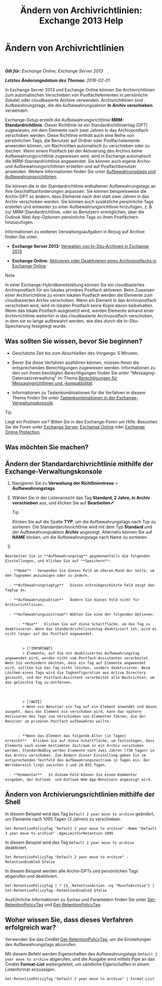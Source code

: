 ﻿---
title: 'Ändern von Archivrichtlinien: Exchange 2013 Help'
TOCTitle: Ändern von Archivrichtlinien
ms:assetid: 1e3002c2-801a-43ea-ae00-52ab34d76b9c
ms:mtpsurl: https://technet.microsoft.com/de-de/library/Hh529919(v=EXCHG.150)
ms:contentKeyID: 50475182
ms.date: 04/24/2018
mtps_version: v=EXCHG.150
ms.translationtype: HT
---

# Ändern von Archivrichtlinien

 

_**Gilt für:** Exchange Online, Exchange Server 2013_

_**Letztes Änderungsdatum des Themas:** 2016-02-01_

In Exchange Server 2013 und Exchange Online können Sie Archivrichtlinien zum automatischen Verschieben von Postfachelementen in persönliche (lokale) oder cloudbasierte Archive verwenden. Archivrichtlinien sind Aufbewahrungstags, die die Aufbewahrungsaktion **In Archiv verschieben** verwenden.

Exchange-Setup erstellt die Aufbewahrungsrichtlinie **MRM-Standardrichtlinie**. Dieser Richtlinie ist ein Standardrichtlinientag (DPT) zugewiesen, mit dem Elemente nach zwei Jahren in das Archivpostfach verschoben werden. Diese Richtlinie enthält auch eine Reihe von persönlichen Tags, die Benutzer auf Ordner oder Postfachelemente anwenden können, um Nachrichten automatisch zu verschieben oder zu löschen. Wenn einem Postfach bei der Aktivierung des Archivs keine Aufbewahrungsrichtlinie zugewiesen wird, wird in Exchange automatisch die MRM-Standardrichtlinie angewendet. Sie können auch eigene Archiv- und Aufbewahrungsrichtlinien erstellen und auf Postfachbenutzer anwenden. Weitere Informationen finden Sie unter [Aufbewahrungstags und Aufbewahrungsrichtlinien](retention-tags-and-retention-policies-exchange-2013-help.md).

Sie können die in der Standardrichtlinie enthaltenen Aufbewahrungstags an Ihre Geschäftsanforderungen anpassen. Sie können beispielsweise die Archiv-DPT so ändern, dass Elemente nach drei statt zwei Jahren in das Archiv verschoben werden. Sie können auch zusätzliche persönliche Tags erstellen und entweder zu einer Aufbewahrungsrichtlinie hinzufügen, z. B. zur MRM-Standardrichtlinie, oder es Benutzern ermöglichen, über die Outlook Web App-Optionen persönliche Tags zu ihren Postfächern hinzuzufügen.

Informationen zu weiteren Verwaltungsaufgaben in Bezug auf Archive finden Sie unter:

  - **Exchange Server 2013:**  [Verwalten von In-Situ-Archiven in Exchange 2013](manage-in-place-archives-in-exchange-2013-exchange-2013-help.md)

  - **Exchange Online:**  [Aktivieren oder Deaktivieren eines Archivpostfachs in Exchange Online](https://technet.microsoft.com/de-de/library/jj984357\(v=exchg.150\))


> [!NOTE]
> In einer Exchange-Hybridbereitstellung können Sie ein cloudbasiertes Archivpostfach für ein lokales primäres Postfach aktiveren. Beim Zuweisen einer Archivrichtlinie zu einem lokalen Postfach werden die Elemente zum cloudbasierten Archiv verschoben. Wenn ein Element in das Archivpostfach verschoben wird, wird im lokalen Postfach keine Kopie davon beibehalten. Wenn das lokale Postfach ausgesetzt wird, werden Elemente anhand einer Archivrichtlinie weiterhin in das cloudbasierte Archivpostfach verschoben, in dem sie so lange aufbewahrt werden, wie dies durch die In-Situ-Speicherung festgelegt wurde.



## Was sollten Sie wissen, bevor Sie beginnen?

  - Geschätzte Zeit bis zum Abschließen des Vorgangs: 5 Minuten.

  - Bevor Sie diese Verfahren ausführen können, müssen Ihnen die entsprechenden Berechtigungen zugewiesen werden. Informationen zu den von Ihnen benötigten Berechtigungen finden Sie unter "Messaging-Datensatzverwaltung" im Thema [Berechtigungen für Messagingrichtlinien und -kompatibilität](messaging-policy-and-compliance-permissions-exchange-2013-help.md).

  - Informationen zu Tastenkombinationen für die Verfahren in diesem Thema finden Sie unter [Tastenkombinationen in der Exchange-Verwaltungskonsole](keyboard-shortcuts-in-the-exchange-admin-center-exchange-online-protection-help.md).


> [!TIP]
> Liegt ein Problem vor? Bitten Sie in den Exchange-Foren um Hilfe. Besuchen Sie die Foren unter <A href="https://go.microsoft.com/fwlink/p/?linkid=60612">Exchange Server</A>, <A href="https://go.microsoft.com/fwlink/p/?linkid=267542">Exchange Online</A> oder <A href="https://go.microsoft.com/fwlink/p/?linkid=285351">Exchange Online Protection</A>.



## Was möchten Sie machen?

## Ändern der Standardarchivrichtlinie mithilfe der Exchange-Verwaltungskonsole

1.  Navigieren Sie zu **Verwaltung der Richtlinientreue** \> **Aufbewahrungstags**.

2.  Wählen Sie in der Listenansicht das Tag **Standard, 2 Jahre, in Archiv verschieben** aus, und klicken Sie auf **Bearbeiten**![Bearbeitungssymbol](images/Bb124582.6f53ccb2-1f13-4c02-bea0-30690e6ea71d(EXCHG.150).gif "Bearbeitungssymbol").
    

    > [!TIP]
    > Klicken Sie auf die Spalte <STRONG>TYP</STRONG>, um die Aufbewahrungstags nach Typ zu sortieren. Die Standardarchivrichtlinie wird mit dem Typ <STRONG>Standard</STRONG> und der Aufbewahrungsaktion <STRONG>Archiv</STRONG> angezeigt. Alternativ können Sie auf <STRONG>NAME</STRONG> klicken, um die Aufbewahrungstags nach Name zu sortieren.



3.  
    
    Bearbeiten Sie in **Aufbewahrungstag** gegebenenfalls die folgenden Einstellungen, und klicken Sie auf **Speichern**:
    
      - **Name**   Verwenden Sie dieses Feld am oberen Rand der Seite, um den Tagnamen anzuzeigen oder zu ändern.
    
      - **Aufbewahrungstagtyp**   Dieses schreibgeschützte Feld zeigt den Tagtyp an.
    
      - **Aufbewahrungsaktion**   Ändern Sie dieses Feld nicht für Archivrichtlinien.
    
      - **Aufbewahrungszeitraum** Wählen Sie eine der folgenden Optionen:
        
          - **Nie**   Klicken Sie auf diese Schaltfläche, um das Tag zu deaktivieren. Wenn das Standardrichtlinientag deaktiviert ist, wird es nicht länger auf das Postfach angewendet.
            

            > [!IMPORTANT]
            > Elemente, auf die ein deaktiviertes Aufbewahrungstag angewendet wird, werden nicht vom Postfach-Assistenten verarbeitet. Wenn Sie verhindern möchten, dass ein Tag auf Elemente angewendet wird, sollten Sie das Tag nicht löschen, sondern deaktivieren. Beim Löschen eines Tags wird die Tagkonfiguration aus Active Directory gelöscht, und der Postfach-Assistent verarbeitet alle Nachrichten, um das gelöschte Tag zu entfernen.

            

            > [!NOTE]
            > Wenn ein Benutzer ein Tag auf ein Element anwendet und davon ausgeht, dass das Element nie verschoben wird, kann das spätere Aktivieren des Tags zum Verschieben von Elementen führen, die der Benutzer im primären Postfach aufbewahren wollte.

        
          - **Wenn das Element das folgende Alter (in Tagen) erreicht**   Klicken Sie auf diese Schaltfläche, um festzulegen, dass Elemente nach einem bestimmten Zeitraum in ein Archiv verschoben werden. Standardmäßig werden Elemente nach zwei Jahren (730 Tagen) in das Archiv verschoben. Zum Ändern dieser Einstellung geben Sie im entsprechenden Textfeld den Aufbewahrungszeitraum in Tagen ein. Der Wertebereich liegt zwischen 1 und 24.855 Tagen.
    
      - **Kommentar**   In diesem Feld können Sie einen Kommentar eingeben, der Outlook- und Outlook Web App-Benutzern angezeigt wird.

## Ändern von Archivierungsrichtlinien mithilfe der Shell

In diesem Beispiel wird das Tag `Default 2 year move to archive` geändert, um Elemente nach 1095 Tagen (3 Jahren) zu verschieben.

    Set-RetentionPolicyTag "Default 2 year move to archive" -Name "Default 3 year move to archive" -AgeLimitForRetention 1095

In diesem Beispiel wird das Tag `Default 2 year move to archive` deaktiviert.

    Set-RetentionPolicyTag "Default 2 year move to archive" -RetentionEnabled $false

In diesem Beispiel werden alle Archiv-DPTs und persönlichen Tags abgerufen und deaktiviert.

    Get-RetentionPolicyTag | ? {$_.RetentionAction -eq "MoveToArchive"} | Set-RetentionPolicyTag -RetentionEnabled $false

Ausführliche Informationen zu Syntax und Parametern finden Sie unter [Set-RetentionPolicyTag](https://technet.microsoft.com/de-de/library/dd298042\(v=exchg.150\)) und [Get-RetentionPolicyTag](https://technet.microsoft.com/de-de/library/dd298009\(v=exchg.150\)).

## Woher wissen Sie, dass dieses Verfahren erfolgreich war?

Verwenden Sie das Cmdlet [Get-RetentionPolicyTag](https://technet.microsoft.com/de-de/library/dd298009\(v=exchg.150\)), um die Einstellungen des Aufbewahrungstags abzurufen.

Mit diesem Befehl werden Eigenschaften des Aufbewahrungstags `Default 2 year move to archive` abgerufen, und die Ausgabe wird mittels Pipe an das Cmdlet **Format-List** weitergeleitet, um sämtliche Eigenschaften in einem Listenformat anzuzeigen.

    Get-RetentionPolicyTag "Default 2 year move to archive" | Format-List

